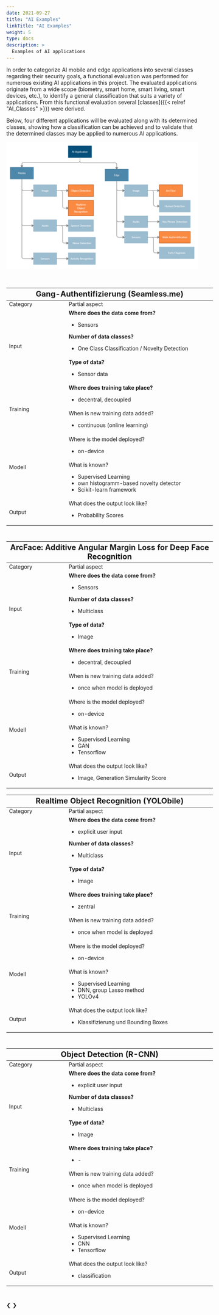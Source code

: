 ```yaml
---
date: 2021-09-27
title: "AI Examples"
linkTitle: "AI Examples"
weight: 5
type: docs
description: >
  Examples of AI applications
---
```




In order to categorize AI mobile and edge applications into several classes regarding their security goals, a functional
evaluation was performed for numerous existing AI applications in this project. The evaluated applications originate
from a wide scope (biometry, smart home, smart living, smart devices, etc.), to identify a general classification that
suits a variety of applications. From this functional evaluation several [classes]({{< relref "AI_Classes" >}}) were
derived.

Below, four different applications will be evaluated along with its determined classes, showing how a classification can
be achieved and to validate that the determined classes may be applied to numerous AI applications.




<link rel="stylesheet" href="/css/style.css">

<!-- Header -->



<!-- Grafik Hierarchie AI_Examples -->

<img src="ai_hierarchy.png" />
<br><br><br>

<!-- AI_Examples -->


<div class="slideshow-container">
<div class="mySlides">

<table class="tg" style="undefined;table-layout: fixed; width: 543px; height:650px">
<colgroup>
<col style="width: 157px">
<col style="width: 386px">
</colgroup>
<thead>
  <tr>
    <th class="tg-lqy6" colspan="2"><span style="font-weight:bold ; font-size:20px"> Gang-Authentifizierung (Seamless.me) </span></th>
  </tr>
</thead>
<tbody>
  <tr>
    <td class="tg-0lax">Category</td>
    <td class="tg-y6fn">Partial aspect</td>
  </tr>
  <tr>
    <td class="tg-ufyb" rowspan="2">Input</td>
    <td class="tg-0lax"><span style="font-weight:bold">Where does the data come from? <ul><li> <span style="font-weight:normal"> Sensors </span></li></ul></span><span style="font-weight:bold">Number of data classes? <ul><li> <span style="font-weight:normal"> One Class Classification / Novelty Detection </span></li></ul></span></td>
  </tr>
  <tr>
    <td class="tg-y6fn"><span style="font-weight:bold">Type of data? <ul><li> <span style="font-weight:normal"> Sensor data </span></li></ul></span></td>
  </tr>
  <tr>
    <td class="tg-ufyb" rowspan="2">Training</td>
    <td class="tg-0lax"><span style="font-weight:bold">Where does training take place? <ul><li> <span style="font-weight:normal"> decentral, decoupled </span></li></ul></span></td>
  </tr>
  <tr>
    <td class="tg-abx8">When is new training data added? <ul><li> <span style="font-weight:normal"> continuous (online learning) </span></li></ul></td>
  </tr>
  <tr>
    <td class="tg-ufyb" rowspan="2">Modell</td>
    <td class="tg-1wig">Where is the model deployed? <ul><li> <span style="font-weight:normal"> on-device </span></li></ul></td>
  </tr>
  <tr>
    <td class="tg-abx8">What is known?<ul><li> <span style="font-weight:normal"> Supervised Learning </span></li><li> <span style="font-weight:normal"> own histogramm-based novelty detector  </span></li><li> <span style="font-weight:normal"> Scikit-learn framework </span></li></ul></td>
  </tr>
  <tr>
    <td class="tg-ufyb">Output</td>
    <td class="tg-1wig">What does the output look like?  <ul><li> <span style="font-weight:normal"> Probability Scores </span></li></ul> </td>
  </tr>
</tbody>
</table>

</div>



<div class="mySlides">

<table class="tg" style="undefined;table-layout: fixed; width: 543px; height:650px">
<colgroup>
<col style="width: 157px">
<col style="width: 386px">
</colgroup>
<thead>
  <tr>
    <th class="tg-lqy6" colspan="2"><span style="font-weight:bold ; font-size:20px"> ArcFace: Additive Angular Margin Loss for Deep Face Recognition </span></th>
  </tr>
</thead>
<tbody>
  <tr>
    <td class="tg-0lax">Category</td>
    <td class="tg-y6fn">Partial aspect</td>
  </tr>
  <tr>
    <td class="tg-ufyb" rowspan="2">Input</td>
    <td class="tg-0lax"><span style="font-weight:bold">Where does the data come from? <ul><li> <span style="font-weight:normal"> Sensors </span></li></ul></span><span style="font-weight:bold">Number of data classes? <ul><li> <span style="font-weight:normal"> Multiclass </span></li></ul></span></td>
  </tr>
  <tr>
    <td class="tg-y6fn"><span style="font-weight:bold">Type of data? <ul><li> <span style="font-weight:normal"> Image </span></li></ul></span></td>
  </tr>
  <tr>
    <td class="tg-ufyb" rowspan="2">Training</td>
    <td class="tg-0lax"><span style="font-weight:bold">Where does training take place? <ul><li> <span style="font-weight:normal"> decentral, decoupled </span></li></ul></span></td>
  </tr>
  <tr>
    <td class="tg-abx8">When is new training data added? <ul><li> <span style="font-weight:normal"> once when model is deployed </span></li></ul></td>
  </tr>
  <tr>
    <td class="tg-ufyb" rowspan="2">Modell</td>
    <td class="tg-1wig">Where is the model deployed? <ul><li> <span style="font-weight:normal"> on-device </span></li></ul></td>
  </tr>
  <tr>
    <td class="tg-abx8">What is known? <ul><li> <span style="font-weight:normal"> Supervised Learning </span></li><li> <span style="font-weight:normal"> GAN </span></li><li> <span style="font-weight:normal"> Tensorflow </span></li></ul></td>
  </tr>
  <tr>
    <td class="tg-ufyb">Output</td>
    <td class="tg-1wig">What does the output look like? <ul><li> <span style="font-weight:normal"> Image, Generation Simularity Score </span></li></ul> </td>
  </tr>
</tbody>
</table>


</div>



<div class="mySlides">

<table class="tg" style="undefined;table-layout: fixed; width: 543px; height:650px">
<colgroup>
<col style="width: 157px">
<col style="width: 386px">
</colgroup>
<thead>
  <tr>
    <th class="tg-lqy6" colspan="2"><span style="font-weight:bold ; font-size:20px"> Realtime Object Recognition (YOLObile) </span></th>
  </tr>
</thead>
<tbody>
  <tr>
    <td class="tg-0lax">Category</td>
    <td class="tg-y6fn">Partial aspect</td>
  </tr>
  <tr>
    <td class="tg-ufyb" rowspan="2">Input</td>
    <td class="tg-0lax"><span style="font-weight:bold">Where does the data come from?  <ul><li> <span style="font-weight:normal"> explicit user input </span></li></ul></span><span style="font-weight:bold">Number of data classes? <ul><li> <span style="font-weight:normal"> Multiclass </span></li></ul></span></td>
  </tr>
  <tr>
    <td class="tg-y6fn"><span style="font-weight:bold">Type of data? <ul><li> <span style="font-weight:normal"> Image </span></li></ul></span></td>
  </tr>
  <tr>
    <td class="tg-ufyb" rowspan="2">Training</td>
    <td class="tg-0lax"><span style="font-weight:bold">Where does training take place? <ul><li> <span style="font-weight:normal">zentral</span></li></ul></span></td>
  </tr>
  <tr>
    <td class="tg-abx8">When is new training data added? <ul><li> <span style="font-weight:normal"> once when model is deployed</span></li></ul></td>
  </tr>
  <tr>
    <td class="tg-ufyb" rowspan="2">Modell</td>
    <td class="tg-1wig">Where is the model deployed? <ul><li> <span style="font-weight:normal"> on-device </span></li></ul></td>
  </tr>
  <tr>
    <td class="tg-abx8">What is known?<ul><li> <span style="font-weight:normal"> Supervised Learning </span></li><li> <span style="font-weight:normal"> DNN, group
Lasso method </span></li><li> <span style="font-weight:normal"> YOLOv4  </span></li></ul></td>
  </tr>
  <tr>
    <td class="tg-ufyb">Output</td>
    <td class="tg-1wig">What does the output look like?  <ul><li> <span style="font-weight:normal"> Klassifizierung und Bounding Boxes </span></li></ul> </td>
  </tr>
</tbody>
</table>

</div>



<div class="mySlides">
<table class="tg" style="undefined;table-layout: fixed; width: 543px; height:650px">
<colgroup>
<col style="width: 157px">
<col style="width: 386px">
</colgroup>
<thead>
  <tr>
    <th class="tg-lqy6" colspan="2"><span style="font-weight:bold ; font-size:20px"> Object Detection (R-CNN) </span></th>
  </tr>
</thead>
<tbody>
  <tr>
    <td class="tg-0lax">Category</td>
    <td class="tg-y6fn">Partial aspect</td>
  </tr>
  <tr>
    <td class="tg-ufyb" rowspan="2">Input</td>
    <td class="tg-0lax"><span style="font-weight:bold">Where does the data come from? <ul><li> <span style="font-weight:normal"> explicit user input </span></li></ul></span><span style="font-weight:bold">Number of data classes? <ul><li> <span style="font-weight:normal"> Multiclass </span></li></ul></span></td>
  </tr>
  <tr>
    <td class="tg-y6fn"><span style="font-weight:bold">Type of data? <ul><li> <span style="font-weight:normal"> Image </span></li></ul></span></td>
  </tr>
  <tr>
    <td class="tg-ufyb" rowspan="2">Training</td>
    <td class="tg-0lax"><span style="font-weight:bold">Where does training take place? <ul><li> <span style="font-weight:normal"> - </span></li></ul></span></td>
  </tr>
  <tr>
    <td class="tg-abx8">When is new training data added? <ul><li> <span style="font-weight:normal"> once when model is deployed</span></li></ul></td>
  </tr>
  <tr>
    <td class="tg-ufyb" rowspan="2">Modell</td>
    <td class="tg-1wig">Where is the model deployed? <ul><li> <span style="font-weight:normal"> on-device </span></li></ul></td>
  </tr>
  <tr>
    <td class="tg-abx8">What is known?<ul><li> <span style="font-weight:normal"> Supervised Learning </span></li><li> <span style="font-weight:normal"> CNN </span></li><li> <span style="font-weight:normal"> Tensorflow </span></li></ul></td>
  </tr>
  <tr>
    <td class="tg-ufyb">Output</td>
    <td class="tg-1wig">What does the output look like?  <ul><li> <span style="font-weight:normal"> classification </span></li></ul> </td>
  </tr>
</tbody>
</table>
</div>



<a class="prev" onclick="plusSlides(-1)">&#10094;</a>
<a class="next" onclick="plusSlides(1)">&#10095;</a>


</div>
<div style="text-align:center">
  <span class="dot" onclick="currentSlide(1)"></span> 
  <span class="dot" onclick="currentSlide(2)"></span> 
  <span class="dot" onclick="currentSlide(3)"></span> 
  <span class="dot" onclick="currentSlide(4)"></span> 
</div>



<!-- Javascript -->
<script language="javascript" type="text/javascript">


var slideIndex = 1;
showSlides(slideIndex);

function plusSlides(n) {
  showSlides(slideIndex += n);
}

function currentSlide(n) {
  showSlides(slideIndex = n);
}

function showSlides(n) {
  var i;
  var slides = document.getElementsByClassName("mySlides");
  var dots = document.getElementsByClassName("dot");
  if (n > slides.length) {slideIndex = 1}    
  if (n < 1) {slideIndex = slides.length}
  for (i = 0; i < slides.length; i++) {
      slides[i].style.display = "none";  
  }
  for (i = 0; i < dots.length; i++) {
      dots[i].className = dots[i].className.replace(" active", "");
  }
  slides[slideIndex-1].style.display = "block";  
  dots[slideIndex-1].className += " active";
}


</script>